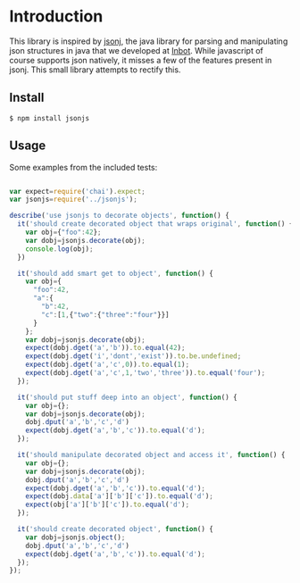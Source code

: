 # Introduction

This library is inspired by [jsonj](https://github.com/jillesvangurp/jsonj), the java library for parsing and manipulating json structures in java that we developed at [Inbot](http://inbot.io). While javascript of course supports json natively, it misses a few of the features present in jsonj. This small library attempts to rectify this.

## Install

```
$ npm install jsonjs
```

## Usage

Some examples from the included tests:

```javascript

var expect=require('chai').expect;
var jsonjs=require('../jsonjs');

describe('use jsonjs to decorate objects', function() {
  it('should create decorated object that wraps original', function() {
    var obj={"foo":42};
    var dobj=jsonjs.decorate(obj);
    console.log(obj);
  })

  it('should add smart get to object', function() {
    var obj={
      "foo":42,
      "a":{
        "b":42,
        "c":[1,{"two":{"three":"four"}}]
      }
    };
    var dobj=jsonjs.decorate(obj);
    expect(dobj.dget('a','b')).to.equal(42);
    expect(dobj.dget('i','dont','exist')).to.be.undefined;
    expect(dobj.dget('a','c',0)).to.equal(1);
    expect(dobj.dget('a','c',1,'two','three')).to.equal('four');
  });

  it('should put stuff deep into an object', function() {
    var obj={};
    var dobj=jsonjs.decorate(obj);
    dobj.dput('a','b','c','d')
    expect(dobj.dget('a','b','c')).to.equal('d');
  });

  it('should manipulate decorated object and access it', function() {
    var obj={};
    var dobj=jsonjs.decorate(obj);
    dobj.dput('a','b','c','d')
    expect(dobj.dget('a','b','c')).to.equal('d');
    expect(dobj.data['a']['b']['c']).to.equal('d');
    expect(obj['a']['b']['c']).to.equal('d');
  });

  it('should create decorated object', function() {
    var dobj=jsonjs.object();
    dobj.dput('a','b','c','d')
    expect(dobj.dget('a','b','c')).to.equal('d');
  });
});

```
